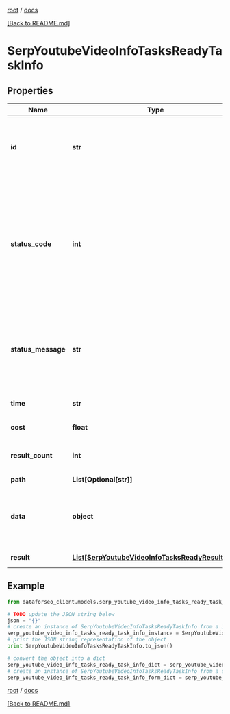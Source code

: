 [root](./../ "root") / [docs](./ "docs")

[[Back to README.md]](./../README.md "[Back to README.md]")

# SerpYoutubeVideoInfoTasksReadyTaskInfo

## Properties

Name | Type | Description | Notes
------------ | ------------- | ------------- | -------------
**id** | **str** | task identifier unique task identifier in our system in the UUID format | [optional]
**status_code** | **int** | status code of the task generated by DataForSEO, can be within the following range: 10000-60000 you can find the full list of the response codes here | [optional]
**status_message** | **str** | informational message of the task you can find the full list of general informational messages here | [optional]
**time** | **str** | execution time, seconds | [optional]
**cost** | **float** | total tasks cost, USD | [optional]
**result_count** | **int** | number of elements in the result array | [optional]
**path** | **List[Optional[str]]** | URL path | [optional]
**data** | **object** | contains the same parameters that you specified in the POST request | [optional]
**result** | [**List[SerpYoutubeVideoInfoTasksReadyResultInfo]**](SerpYoutubeVideoInfoTasksReadyResultInfo.md) | array of results | [optional]

## Example

```python
from dataforseo_client.models.serp_youtube_video_info_tasks_ready_task_info import SerpYoutubeVideoInfoTasksReadyTaskInfo

# TODO update the JSON string below
json = "{}"
# create an instance of SerpYoutubeVideoInfoTasksReadyTaskInfo from a JSON string
serp_youtube_video_info_tasks_ready_task_info_instance = SerpYoutubeVideoInfoTasksReadyTaskInfo.from_json(json)
# print the JSON string representation of the object
print SerpYoutubeVideoInfoTasksReadyTaskInfo.to_json()

# convert the object into a dict
serp_youtube_video_info_tasks_ready_task_info_dict = serp_youtube_video_info_tasks_ready_task_info_instance.to_dict()
# create an instance of SerpYoutubeVideoInfoTasksReadyTaskInfo from a dict
serp_youtube_video_info_tasks_ready_task_info_form_dict = serp_youtube_video_info_tasks_ready_task_info.from_dict(serp_youtube_video_info_tasks_ready_task_info_dict)
```

  

[root](./../ "root") / [docs](./ "docs")

[[Back to README.md]](./../README.md "[Back to README.md]")